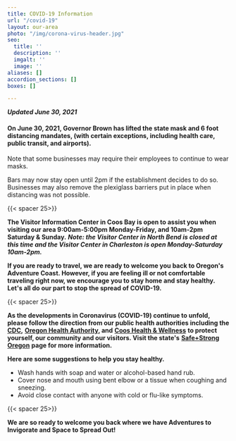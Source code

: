 ```yaml
---
title: COVID-19 Information
url: "/covid-19"
layout: our-area
photo: "/img/corona-virus-header.jpg"
seo:
  title: ''
  description: ''
  imgalt: ''
  image: ''
aliases: []
accordion_sections: []
boxes: []

---
```

**_Updated June 30, 2021_**

#### **On June 30, 2021, Governor Brown has lifted the state mask and 6 foot distancing mandates,** (with certain exceptions, including health care, public transit, and airports)**.** 

Note that some businesses may require their employees to continue to wear masks.

Bars may now stay open until 2pm if the establishment decides to do so. Businesses may also remove the plexiglass barriers put in place when distancing was not possible. 

{{< spacer 25>}}

**The Visitor Information Center in Coos Bay is open to assist you when visiting our area 9:00am-5:00pm Monday-Friday, and 10am-2pm Saturday & Sunday.** **_Note: the Visitor Center in North Bend is closed at this time and the Visitor Center in Charleston is open Monday-Saturday 10am-2pm._**

**If you are ready to travel, we are ready to welcome you back to Oregon's Adventure Coast. However, if you are feeling ill or not comfortable traveling right now, we encourage you to stay home and stay healthy. Let's all do our part to stop the spread of COVID-19.**

{{< spacer 25>}}

**As the developments in Coronavirus (COVID-19) continue to unfold, please follow the direction from our public health authorities including the** [**CDC**](https://www.cdc.gov/coronavirus/2019-ncov/index.html)**,** [**Oregon Health Authority**](https://www.oregon.gov/oha/pages/index.aspx)**, and** [**Coos Health & Wellness**](https://cooshealthandwellness.org/) **to protect yourself, our community and our visitors. Visit the state's** [**Safe+Strong Oregon**](https://www.safestrongoregon.org/) **page for more information.**

**Here are some suggestions to help you stay healthy.**

* Wash hands with soap and water or alcohol-based hand rub.
* Cover nose and mouth using bent elbow or a tissue when coughing and sneezing.
* Avoid close contact with anyone with cold or flu-like symptoms.

{{< spacer 25>}}

**We are so ready to welcome you back where we have Adventures to Invigorate and Space to Spread Out!**